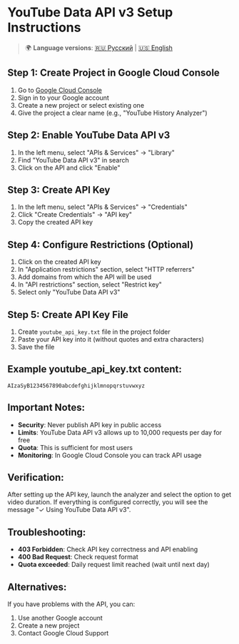 # YouTube Data API v3 Setup Instructions

> 🌍 **Language versions**: [🇷🇺 Русский](API_INSTRUCTIONS_ru.md) | [🇺🇸 English](API_INSTRUCTIONS.md)

## Step 1: Create Project in Google Cloud Console

1. Go to [Google Cloud Console](https://console.developers.google.com/)
2. Sign in to your Google account
3. Create a new project or select existing one
4. Give the project a clear name (e.g., "YouTube History Analyzer")

## Step 2: Enable YouTube Data API v3

1. In the left menu, select "APIs & Services" → "Library"
2. Find "YouTube Data API v3" in search
3. Click on the API and click "Enable"

## Step 3: Create API Key

1. In the left menu, select "APIs & Services" → "Credentials"
2. Click "Create Credentials" → "API key"
3. Copy the created API key

## Step 4: Configure Restrictions (Optional)

1. Click on the created API key
2. In "Application restrictions" section, select "HTTP referrers"
3. Add domains from which the API will be used
4. In "API restrictions" section, select "Restrict key"
5. Select only "YouTube Data API v3"

## Step 5: Create API Key File

1. Create `youtube_api_key.txt` file in the project folder
2. Paste your API key into it (without quotes and extra characters)
3. Save the file

## Example youtube_api_key.txt content:
```
AIzaSyB1234567890abcdefghijklmnopqrstuvwxyz
```

## Important Notes:

- **Security**: Never publish API key in public access
- **Limits**: YouTube Data API v3 allows up to 10,000 requests per day for free
- **Quota**: This is sufficient for most users
- **Monitoring**: In Google Cloud Console you can track API usage

## Verification:

After setting up the API key, launch the analyzer and select the option to get video duration. If everything is configured correctly, you will see the message "✓ Using YouTube Data API v3".

## Troubleshooting:

- **403 Forbidden**: Check API key correctness and API enabling
- **400 Bad Request**: Check request format
- **Quota exceeded**: Daily request limit reached (wait until next day)

## Alternatives:

If you have problems with the API, you can:
1. Use another Google account
2. Create a new project
3. Contact Google Cloud Support
